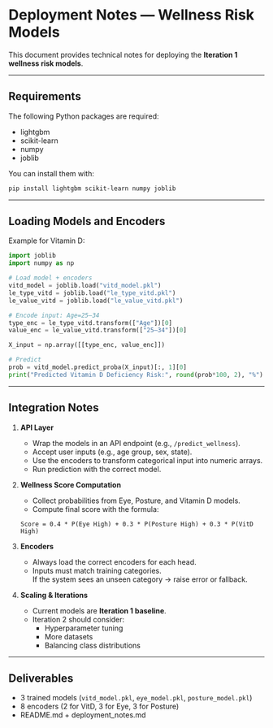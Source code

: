 # Deployment Notes — Wellness Risk Models

This document provides technical notes for deploying the **Iteration 1 wellness risk models**.

---

## Requirements

The following Python packages are required:

- lightgbm
- scikit-learn
- numpy
- joblib

You can install them with:

```bash
pip install lightgbm scikit-learn numpy joblib
```

---

## Loading Models and Encoders

Example for Vitamin D:

```python
import joblib
import numpy as np

# Load model + encoders
vitd_model = joblib.load("vitd_model.pkl")
le_type_vitd = joblib.load("le_type_vitd.pkl")
le_value_vitd = joblib.load("le_value_vitd.pkl")

# Encode input: Age=25–34
type_enc = le_type_vitd.transform(["Age"])[0]
value_enc = le_value_vitd.transform(["25–34"])[0]

X_input = np.array([[type_enc, value_enc]])

# Predict
prob = vitd_model.predict_proba(X_input)[:, 1][0]
print("Predicted Vitamin D Deficiency Risk:", round(prob*100, 2), "%")
```

---

## Integration Notes

1. **API Layer**  
   - Wrap the models in an API endpoint (e.g., `/predict_wellness`).  
   - Accept user inputs (e.g., age group, sex, state).  
   - Use the encoders to transform categorical input into numeric arrays.  
   - Run prediction with the correct model.  

2. **Wellness Score Computation**  
   - Collect probabilities from Eye, Posture, and Vitamin D models.  
   - Compute final score with the formula:  

   ```
   Score = 0.4 * P(Eye High) + 0.3 * P(Posture High) + 0.3 * P(VitD High)
   ```

3. **Encoders**  
   - Always load the correct encoders for each head.  
   - Inputs must match training categories.  
     If the system sees an unseen category → raise error or fallback.  

4. **Scaling & Iterations**  
   - Current models are **Iteration 1 baseline**.  
   - Iteration 2 should consider:  
     - Hyperparameter tuning  
     - More datasets  
     - Balancing class distributions  

---

## Deliverables

- 3 trained models (`vitd_model.pkl`, `eye_model.pkl`, `posture_model.pkl`)  
- 8 encoders (2 for VitD, 3 for Eye, 3 for Posture)  
- README.md + deployment_notes.md  
